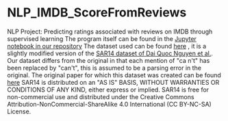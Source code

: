 # NLP_IMDB_ScoreFromReviews
NLP Project: Predicting ratings associated with reviews on IMDB through supervised learning
The program itself can be found in the [Jupyter notebook in our repository](https://github.com/pdisbeschl/NLP_IMDB_ScoreFromReviews/blob/master/classifiersFINAL.ipynb)
The dataset used can be found [here](https://mega.nz/#F!8aRBDYYa!-P3lEjN0jOJgGRTaq91yOg) , it is a slightly modified version of the [SAR14 dataset of Dai Quoc Nguyen et al.](https://drive.google.com/open?id=14ZXV_RWdBgyLYECd7XJnxf2G2fCEfQkp). Our dataset differs from the original in that each mention of "ca n't" has been replaced by "can't", this is assumed to be a parsing error in the original. The original paper for which this dataset was created can be found [here](http://www.aclweb.org/anthology/W14-2621)
SAR14 is distributed on an "AS IS" BASIS, WITHOUT WARRANTIES OR CONDITIONS OF ANY KIND, either express or implied.
SAR14 is free for non-commercial use and distributed under the Creative Commons Attribution-NonCommercial-ShareAlike 4.0 International (CC BY-NC-SA) License.
